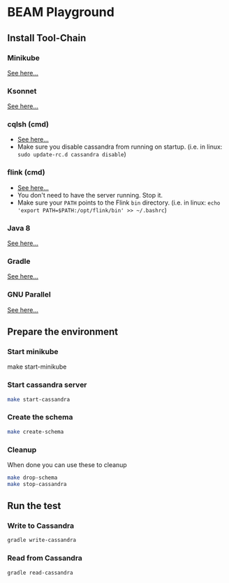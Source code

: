 # BEAM Playground

## Install Tool-Chain

### Minikube
[See here...](https://kubernetes.io/docs/tasks/tools/install-minikube/)

### Ksonnet
[See here...](https://ksonnet.io/get-started/#quick-start)

### cqlsh (cmd)
- [See here...](http://cassandra.apache.org/doc/latest/getting_started/installing.html)
- Make sure you disable cassandra from running on startup. (i.e. in linux: `sudo update-rc.d cassandra disable`)

### flink (cmd)
- [See here...](https://ci.apache.org/projects/flink/flink-docs-release-1.7/tutorials/local_setup.html#setup-download-and-start-flink)
- You don't need to have the server running. Stop it.
- Make sure your `PATH` points to the Flink `bin` directory. (i.e. in linux: `echo 'export PATH=$PATH:/opt/flink/bin' >> ~/.bashrc`)

### Java 8
[See here...](https://openjdk.java.net/install/)

### Gradle
[See here...](https://gradle.org/install/)

### GNU Parallel
[See here...](https://www.gnu.org/software/parallel/)

## Prepare the environment

### Start minikube
make start-minikube

### Start cassandra server
```bash
make start-cassandra
```

### Create the schema
```bash
make create-schema
```

### Cleanup
When done you can use these to cleanup
```bash
make drop-schema
make stop-cassandra
```

## Run the test
### Write to Cassandra
```bash
gradle write-cassandra
```
### Read from Cassandra
```bash
gradle read-cassandra
```

